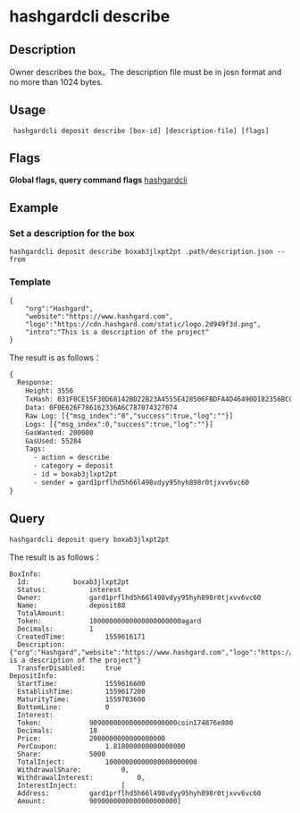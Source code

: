 # hashgardcli describe

## Description
Owner describes the box。The description file must be in josn format and no more than 1024 bytes.
## Usage
```shell
 hashgardcli deposit describe [box-id] [description-file] [flags]
```
## Flags

**Global flags, query command flags** [hashgardcli](../README.md)

## Example
### Set a description for the box
```shell
hashgardcli deposit describe boxab3jlxpt2pt .path/description.json --from 
```
### Template
```shell
{
    "org":"Hashgard",
    "website":"https://www.hashgard.com",
    "logo":"https://cdn.hashgard.com/static/logo.2d949f3d.png",
    "intro":"This is a description of the project"
}
```
The result is as follows：
```txt
{
  Response:
    Height: 3556
    TxHash: 031F0CE15F30D68142BD22B23A4555E428506FBDFA4D46490D182356BCCA97DB
    Data: 0F0E626F786162336A6C787074327074
    Raw Log: [{"msg_index":"0","success":true,"log":""}]
    Logs: [{"msg_index":0,"success":true,"log":""}]
    GasWanted: 200000
    GasUsed: 55284
    Tags:
      - action = describe
      - category = deposit
      - id = boxab3jlxpt2pt
      - sender = gard1prflhd5h66l498vdyy95hyh898r0tjxvv6vc60
}
```
## Query
```shell
hashgardcli deposit query boxab3jlxpt2pt
```
The result is as follows：
```shell
BoxInfo:
  Id:			boxab3jlxpt2pt
  Status:			interest
  Owner:			gard1prflhd5h66l498vdyy95hyh898r0tjxvv6vc60
  Name:				deposit88
  TotalAmount:
  Token:			10000000000000000000000agard
  Decimals:			1
  CreatedTime:			1559616171
  Description:			{"org":"Hashgard","website":"https://www.hashgard.com","logo":"https://cdn.hashgard.com/static/logo.2d949f3d.png","intro":"This is a description of the project"}
  TransferDisabled:		true
DepositInfo:
  StartTime:			1559616600
  EstablishTime:		1559617200
  MaturityTime:			1559703600
  BottomLine:			0
  Interest:
  Token:			9090000000000000000000coin174876e800
  Decimals:			18
  Price:			2000000000000000000
  PerCoupon:			1.818000000000000000
  Share:			5000
  TotalInject:			10000000000000000000000
  WithdrawalShare:			0,
  WithdrawalInterest:			0,
  InterestInject:			[
  Address:			gard1prflhd5h66l498vdyy95hyh898r0tjxvv6vc60
  Amount:			9090000000000000000000]
```
